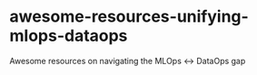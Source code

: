 # awesome-resources-unifying-mlops-dataops
Awesome resources on navigating the MLOps &lt;-> DataOps gap
